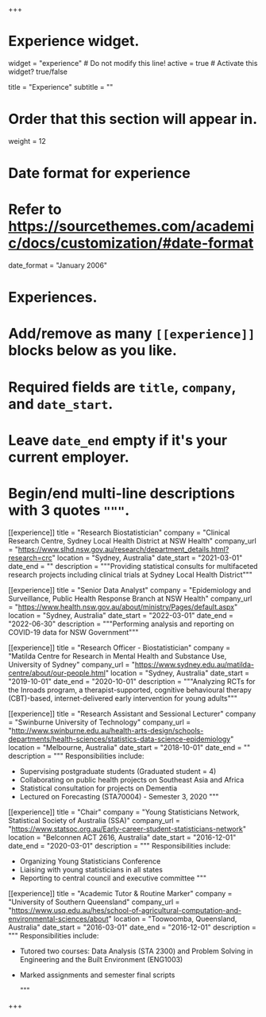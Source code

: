 +++
# Experience widget.
widget = "experience"  # Do not modify this line!
active = true  # Activate this widget? true/false

title = "Experience"
subtitle = ""

# Order that this section will appear in.
weight = 12

# Date format for experience
#   Refer to https://sourcethemes.com/academic/docs/customization/#date-format
date_format = "January 2006"

# Experiences.
#   Add/remove as many `[[experience]]` blocks below as you like.
#   Required fields are `title`, `company`, and `date_start`.
#   Leave `date_end` empty if it's your current employer.
#   Begin/end multi-line descriptions with 3 quotes `"""`.


 
 
  [[experience]]
  title = "Research Biostatistician"
  company = "Clinical Research Centre, Sydney Local Health District at NSW Health"
  company_url = "https://www.slhd.nsw.gov.au/research/department_details.html?research=crc"
  location = "Sydney, Australia"
  date_start = "2021-03-01"
  date_end = ""
  description = """Providing statistical consults for multifaceted research projects including clinical trials at Sydney Local Health District"""
  
  
  [[experience]]
  title = "Senior Data Analyst"
  company = "Epidemiology and Surveillance, Public Health Response Branch at NSW Health"
  company_url = "https://www.health.nsw.gov.au/about/ministry/Pages/default.aspx"
  location = "Sydney, Australia"
  date_start = "2022-03-01"
  date_end = "2022-06-30"
  description = """Performing analysis and reporting on COVID-19 data for NSW Government"""


 
 [[experience]]
  title = "Research Officer - Biostatistician"
  company = "Matilda Centre for Research in Mental Health and Substance Use, University of Sydney"
  company_url = "https://www.sydney.edu.au/matilda-centre/about/our-people.html"
  location = "Sydney, Australia"
  date_start = "2019-10-01"
  date_end = "2020-10-01"
  description = """Analyzing RCTs for the Inroads program, a therapist-supported, cognitive behavioural therapy (CBT)-based, internet-delivered early intervention for young adults"""



[[experience]]
  title = "Research Assistant and Sessional Lecturer"
  company = "Swinburne University of Technology"
  company_url = "http://www.swinburne.edu.au/health-arts-design/schools-departments/health-sciences/statistics-data-science-epidemiology"
  location = "Melbourne, Australia"
  date_start = "2018-10-01"
  date_end = ""
  description = """
  Responsibilities include:
  
  * Supervising postgraduate students (Graduated student = 4)
  * Collaborating on public health projects on Southeast Asia and Africa
  * Statistical consultation for projects on Dementia
  * Lectured on Forecasting (STA70004) - Semester 3, 2020
  """
  
  
  
[[experience]]
  title = "Chair"
  company = "Young Statisticians Network, Statistical Society of Australia (SSA)"
  company_url = "https://www.statsoc.org.au/Early-career-student-statisticians-network"
  location = "Belconnen ACT 2616, Australia"
  date_start = "2016-12-01"
  date_end = "2020-03-01"
  description = """
  Responsibilities include:
  
  * Organizing Young Statisticians Conference 
  * Liaising with young statisticians in all states
  * Reporting to central council and executive committee 
  """


  
[[experience]]
  title = "Academic Tutor & Routine Marker"
  company = "University of Southern Queensland"
  company_url = "https://www.usq.edu.au/hes/school-of-agricultural-computation-and-environmental-sciences/about"
  location = "Toowoomba, Queensland, Australia"
  date_start = "2016-03-01"
  date_end = "2016-12-01"
  description = """
   Responsibilities include:
  
  * Tutored two courses: Data Analysis (STA 2300) and Problem Solving in Engineering and the Built Environment     (ENG1003)
  * Marked assignments and semester final scripts

  
    """
  
+++
